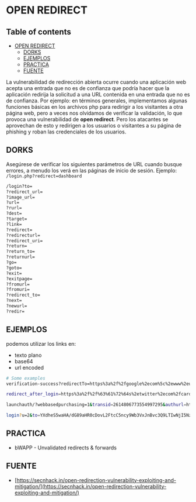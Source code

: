 # OPEN REDIRECT

## Table of contents

- [OPEN REDIRECT](#open-redirect)
  - [DORKS](#dorks)
  - [EJEMPLOS](#ejemplos)
  - [PRACTICA](#practica)
  - [FUENTE](#fuente)

La vulnerabilidad de redirección abierta ocurre cuando una aplicación web acepta una entrada que no es de confianza que podría hacer que la aplicación redirija la solicitud a una URL contenida en una entrada que no es de confianza. Por ejemplo: en términos generales, implementamos algunas funciones básicas en los archivos php para redirigir a los visitantes a otra página web, pero a veces nos olvidamos de verificar la validación, lo que provoca una vulnerabilidad de **open redirect**. Pero los atacantes se aprovechan de esto y redirigen a los usuarios o visitantes a su página de phishing y roban las credenciales de los usuarios.

## DORKS

Asegúrese de verificar los siguientes parámetros de URL cuando busque errores, a menudo los verá en las páginas de inicio de sesión. Ejemplo: `/login.php?redirect=dashboard`

```bash
/login?to=
?redirect_url=
?image_url=
?url=
?rurl=
?dest=
?target=
?link=
?redirect=
?redirecturl=
?redirect_uri=
?return=
?return_to=
?returnurl=
?go=
?goto=
?exit=
?exitpage=
?fromurl=
?fromuri=
?redirect_to=
?next=
?newurl=
?redir=
```

## EJEMPLOS

podemos utilizar los links en:

- texto plano
- base64
- url encoded

```bash
# Some examples
verification-success?redirectTo=https%3a%2f%2fgoogle%2ecom%5c%2ewww%2eupwork%2ecom%2f&flowName=client_high_potential

redirect_after_login=https%3a%2f%2f%63%61%72%64s%2etwitter%2ecom%2fcards%2f18ce54su0k1%2f6tc5h

launchauth/?webbasedpurchasing=1&transid=2614806773554997295&authurl=https%3A%2F%2Fduckduckgo.com%2Forb%2Forb%3FACTION%3DDO_START%26REF%3D000000003700003159190000100001%26MAC%3D7UYgidiXPXlSwepsEkIkt2cjtzUjBN4cskq05erf%252Bhk%253D&s=5b57c3c66fea1edb71950f1b

login?u=2&to=YXdheS5waHA/dG89aHR0cDovL2FtcC5ncy9Wb3VxJnBvc3Q9LTIwNjI5NzI0XzExNjAyMDImY2Nfa2V5P #away.php?to=http://amp.gs/Vouq&post=-20629724_1160202&cc_key en base64
```

## PRACTICA

- bWAPP - Unvalidated redirects & forwards

## FUENTE

- [https://secnhack.in/open-redirection-vulnerability-exploiting-and-mitigation/](https://secnhack.in/open-redirection-vulnerability-exploiting-and-mitigation/)